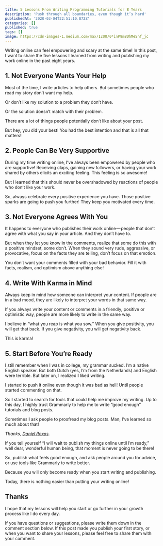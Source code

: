 ```yaml
---
title: 5 Lessons From Writing Programming Tutorials for 8 Years
description: 'Push through all boundaries, even though it’s hard'
publishedAt: '2020-03-04T22:51:10.872Z'
categories: []
published: true
tags: []
image: https://cdn-images-1.medium.com/max/1200/0*inP9m8UhMeSnf_jc
---
```


Writing online can feel empowering and scary at the same time! In this post, I want to share the five lessons I learned from writing and publishing my work online in the past eight years.

## 1\. Not Everyone Wants Your Help

Most of the time, I write articles to help others. But sometimes people who read my story don’t want my help.

Or don’t like my solution to a problem they don’t have.

Or the solution doesn’t match with their problem.

There are a lot of things people potentially don’t like about your post.

But hey, you did your best! You had the best intention and that is all that matters!

## 2\. People Can Be Very Supportive

During my time writing online, I’ve always been empowered by people who are supportive! Receiving claps, gaining new followers, or having your work shared by others elicits an exciting feeling. This feeling is so awesome!

But I learned that this should never be overshadowed by reactions of people who don’t like your work.

So, always celebrate every positive experience you have. Those positive sparks are going to push you further! They keep you motivated every time.

## 3\. Not Everyone Agrees With You

It happens to everyone who publishes their work online — people that don’t agree with what you say in your article. And they don’t have to.

But when they let you know in the comments, realize that some do this with a positive mindset, some don’t. When they sound very rude, aggressive, or provocative, focus on the facts they are telling, don’t focus on that emotion.

You don’t want your comments filled with your bad behavior. Fill it with facts, realism, and optimism above anything else!

## 4\. Write With Karma in Mind

Always keep in mind how someone can interpret your content. If people are in a bad mood, they are likely to interpret your words in that same way.

If you always write your content or comments in a friendly, positive or optimistic way, people are more likely to write in the same way.

I believe in “what you reap is what you sow.” When you give positivity, you will get that back. If you give negativity, you will get negativity back.

This is karma!

## 5\. Start Before You’re Ready

I still remember when I was in college, my grammar sucked. I’m a native English speaker. But both Dutch (yes, I’m from the Netherlands) and English were terrible. But later on, I realized I liked writing.

I started to push it online even though it was bad as hell! Until people started commenting on that.

So I started to search for tools that could help me improve my writing. Up to this day, I highly trust Grammarly to help me to write “good enough” tutorials and blog posts.

Sometimes I ask people to proofread my blog posts. Man, I’ve learned so much about that!

_Thanks,_ [_Daniel Roxas_](https://medium.com/u/c9ea8da91c25)_._

If you tell yourself “I will wait to publish my things online until I’m ready,” well dear, wonderful human being, that moment is never going to be there!

So, publish what feels good enough, and ask people around you for advice, or use tools like Grammarly to write better.

Because you will only become ready when you start writing and publishing.

Today, there is nothing easier than putting your writing online!

## Thanks

I hope that my lessons will help you start or go further in your growth process like I do every day.

If you have questions or suggestions, please write them down in the comment section below. If this post made you publish your first story, or when you want to share your lessons, please feel free to share them with your comment.